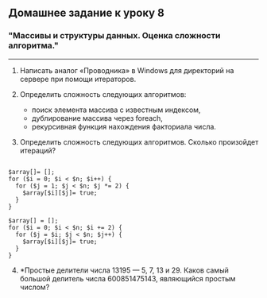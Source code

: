 ## Домашнее задание к уроку 8 ##

### "Массивы и структуры данных. Оценка сложности алгоритма." ###

---

1. Написать аналог «Проводника» в Windows для директорий на сервере при помощи
итераторов.

2. Определить сложность следующих алгоритмов:
    * поиск элемента массива с известным индексом,
    * дублирование массива через foreach,
    * рекурсивная функция нахождения факториала числа.

3. Определить сложность следующих алгоритмов. Сколько произойдет итераций?

```$n = 100;

$array[]= [];
for ($i = 0; $i < $n; $i++) {
  for ($j = 1; $j < $n; $j *= 2) {
    $array[$i][$j]= true;
  } 
}
```

```$n = 100;
$array[] = [];
for ($i = 0; $i < $n; $i += 2) {
  for ($j = $i; $j < $n; $j++) {
    $array[$i][$j]= true;
  } 
}
```

4. *Простые делители числа 13195 — 5, 7, 13 и 29. Каков самый большой делитель числа
600851475143, являющийся простым числом?
